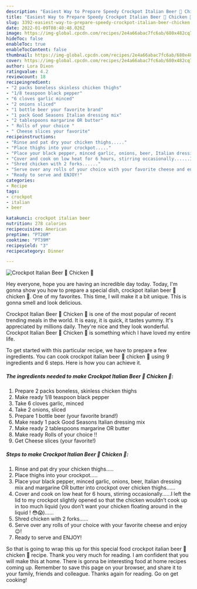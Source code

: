 ```yaml
---
description: "Easiest Way to Prepare Speedy Crockpot Italian Beer 🍺 Chicken 🐔"
title: "Easiest Way to Prepare Speedy Crockpot Italian Beer 🍺 Chicken 🐔"
slug: 3392-easiest-way-to-prepare-speedy-crockpot-italian-beer-chicken
date: 2022-01-09T08:40:48.026Z
image: https://img-global.cpcdn.com/recipes/2e4a66abac7fc6ab/680x482cq70/crockpot-italian-beer-chicken-recipe-main-photo.jpg
hideToc: false
enableToc: true
enableTocContent: false
thumbnail: https://img-global.cpcdn.com/recipes/2e4a66abac7fc6ab/680x482cq70/crockpot-italian-beer-chicken-recipe-main-photo.jpg
cover: https://img-global.cpcdn.com/recipes/2e4a66abac7fc6ab/680x482cq70/crockpot-italian-beer-chicken-recipe-main-photo.jpg
author: Lora Dixon
ratingvalue: 4.2
reviewcount: 18
recipeingredient:
- "2 packs boneless skinless chicken thighs"
- "1/8 teaspoon black pepper"
- "6 cloves garlic minced"
- "2 onions sliced"
- "1 bottle beer your favorite brand"
- "1 pack Good Seasons Italian dressing mix"
- "2 tablespoons margarine OR butter"
- " Rolls of your choice "
- " Cheese slices your favorite"
recipeinstructions:
- "Rinse and pat dry your chicken thighs....."
- "Place thighs into your crockpot....."
- "Place your black pepper, minced garlic, onions, beer, Italian dressing mix and margarine OR butter into crockpot over chicken thighs......"
- "Cover and cook on low heat for 6 hours, stirring occasionally......I left the lid to my crockpot slightly opened so that the chicken wouldn’t cook up in too much liquid (you don’t want your chicken floating around in the liquid ! 😳😱)......"
- "Shred chicken with 2 forks......"
- "Serve over any rolls of your choice with your favorite cheese and enjoy 😉!"
- "Ready to serve and ENJOY!"
categories:
- Recipe
tags:
- crockpot
- italian
- beer

katakunci: crockpot italian beer 
nutrition: 278 calories
recipecuisine: American
preptime: "PT26M"
cooktime: "PT39M"
recipeyield: "3"
recipecategory: Dinner

---
```



![Crockpot Italian Beer 🍺 Chicken 🐔](https://img-global.cpcdn.com/recipes/2e4a66abac7fc6ab/680x482cq70/crockpot-italian-beer-chicken-recipe-main-photo.jpg)

Hey everyone, hope you are having an incredible day today. Today, I'm gonna show you how to prepare a special dish, crockpot italian beer 🍺 chicken 🐔. One of my favorites. This time, I will make it a bit unique. This is gonna smell and look delicious.



Crockpot Italian Beer 🍺 Chicken 🐔 is one of the most popular of recent trending meals in the world. It is easy, it is quick, it tastes yummy. It's appreciated by millions daily. They're nice and they look wonderful. Crockpot Italian Beer 🍺 Chicken 🐔 is something which I have loved my entire life.


To get started with this particular recipe, we have to prepare a few ingredients. You can cook crockpot italian beer 🍺 chicken 🐔 using 9 ingredients and 6 steps. Here is how you can achieve it.

<!--inarticleads1-->

##### The ingredients needed to make Crockpot Italian Beer 🍺 Chicken 🐔:

1. Prepare 2 packs boneless, skinless chicken thighs
1. Make ready 1/8 teaspoon black pepper
1. Take 6 cloves garlic, minced
1. Take 2 onions, sliced
1. Prepare 1 bottle beer (your favorite brand!)
1. Make ready 1 pack Good Seasons Italian dressing mix
1. Make ready 2 tablespoons margarine OR butter
1. Make ready  Rolls of your choice !!
1. Get  Cheese slices (your favorite!)




<!--inarticleads2-->

##### Steps to make Crockpot Italian Beer 🍺 Chicken 🐔:

1. Rinse and pat dry your chicken thighs.....
1. Place thighs into your crockpot.....
1. Place your black pepper, minced garlic, onions, beer, Italian dressing mix and margarine OR butter into crockpot over chicken thighs......
1. Cover and cook on low heat for 6 hours, stirring occasionally......I left the lid to my crockpot slightly opened so that the chicken wouldn’t cook up in too much liquid (you don’t want your chicken floating around in the liquid ! 😳😱)......
1. Shred chicken with 2 forks......
1. Serve over any rolls of your choice with your favorite cheese and enjoy 😉!
1. Ready to serve and ENJOY!



So that is going to wrap this up for this special food crockpot italian beer 🍺 chicken 🐔 recipe. Thank you very much for reading. I am confident that you will make this at home. There is gonna be interesting food at home recipes coming up. Remember to save this page on your browser, and share it to your family, friends and colleague. Thanks again for reading. Go on get cooking!
